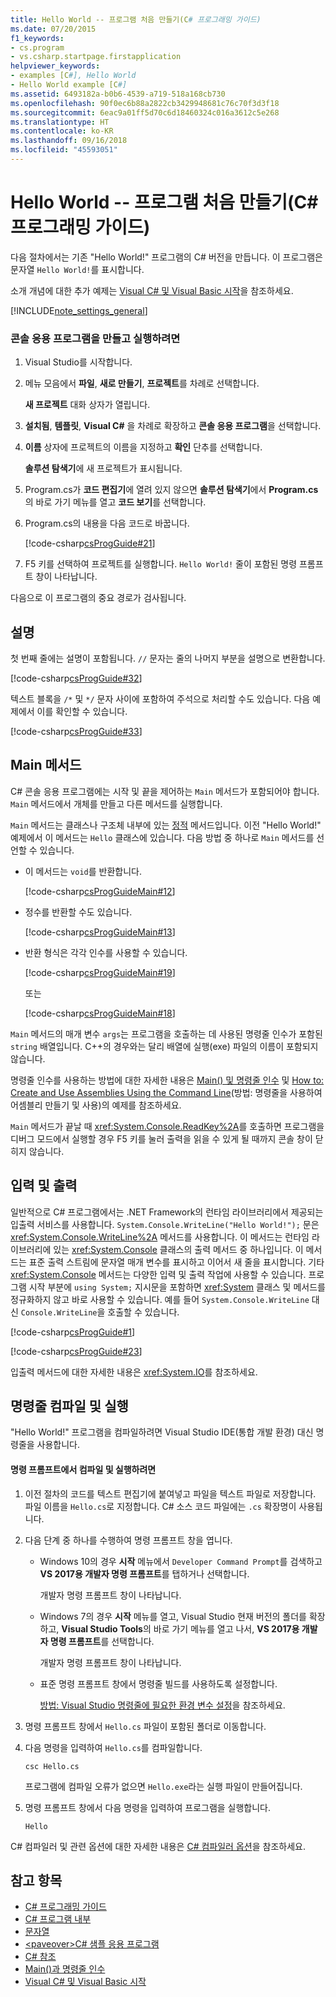 ```yaml
---
title: Hello World -- 프로그램 처음 만들기(C# 프로그래밍 가이드)
ms.date: 07/20/2015
f1_keywords:
- cs.program
- vs.csharp.startpage.firstapplication
helpviewer_keywords:
- examples [C#], Hello World
- Hello World example [C#]
ms.assetid: 6493182a-b0b6-4539-a719-518a168cb730
ms.openlocfilehash: 90f0ec6b88a2822cb3429948681c76c70f3d3f18
ms.sourcegitcommit: 6eac9a01ff5d70c6d18460324c016a3612c5e268
ms.translationtype: HT
ms.contentlocale: ko-KR
ms.lasthandoff: 09/16/2018
ms.locfileid: "45593051"
---
```

# <a name="hello-world----your-first-program-c-programming-guide"></a>Hello World -- 프로그램 처음 만들기(C# 프로그래밍 가이드)
다음 절차에서는 기존 "Hello World!" 프로그램의 C# 버전을 만듭니다. 이 프로그램은 문자열 `Hello World!`를 표시합니다.  
  
 소개 개념에 대한 추가 예제는 [Visual C# 및 Visual Basic 시작](/visualstudio/ide/getting-started-with-visual-csharp-and-visual-basic)을 참조하세요.  
  
[!INCLUDE[note_settings_general](~/includes/note-settings-general-md.md)]  
  
### <a name="to-create-and-run-a-console-application"></a>콘솔 응용 프로그램을 만들고 실행하려면  
  
1.  Visual Studio를 시작합니다.  
  
2.  메뉴 모음에서 **파일**, **새로 만들기**, **프로젝트**를 차례로 선택합니다.  
  
     **새 프로젝트** 대화 상자가 열립니다.  
  
3.  **설치됨**, **템플릿**, **Visual C#** 을 차례로 확장하고 **콘솔 응용 프로그램**을 선택합니다.  
  
4.  **이름** 상자에 프로젝트의 이름을 지정하고 **확인** 단추를 선택합니다.  
  
     **솔루션 탐색기**에 새 프로젝트가 표시됩니다.  
  
5.  Program.cs가 **코드 편집기**에 열려 있지 않으면 **솔루션 탐색기**에서 **Program.cs**의 바로 가기 메뉴를 열고 **코드 보기**를 선택합니다.  
  
6.  Program.cs의 내용을 다음 코드로 바꿉니다.  
  
     [!code-csharp[csProgGuide#21](../../../csharp/programming-guide/inside-a-program/codesnippet/CSharp/hello-world-your-first-program_1.cs)]  
  
7.  F5 키를 선택하여 프로젝트를 실행합니다. `Hello World!` 줄이 포함된 명령 프롬프트 창이 나타납니다.  
  
 다음으로 이 프로그램의 중요 경로가 검사됩니다.  
  
## <a name="comments"></a>설명  
 첫 번째 줄에는 설명이 포함됩니다. `//` 문자는 줄의 나머지 부분을 설명으로 변환합니다.  
  
 [!code-csharp[csProgGuide#32](../../../csharp/programming-guide/inside-a-program/codesnippet/CSharp/hello-world-your-first-program_2.cs)]  
  
 텍스트 블록을 `/*` 및 `*/` 문자 사이에 포함하여 주석으로 처리할 수도 있습니다. 다음 예제에서 이를 확인할 수 있습니다.  
  
 [!code-csharp[csProgGuide#33](../../../csharp/programming-guide/inside-a-program/codesnippet/CSharp/hello-world-your-first-program_3.cs)]  
  
## <a name="main-method"></a>Main 메서드  
 C# 콘솔 응용 프로그램에는 시작 및 끝을 제어하는 `Main` 메서드가 포함되어야 합니다. `Main` 메서드에서 개체를 만들고 다른 메서드를 실행합니다.  
  
 `Main` 메서드는 클래스나 구조체 내부에 있는 [정적](../../../csharp/language-reference/keywords/static.md) 메서드입니다. 이전 "Hello World!" 예제에서 이 메서드는 `Hello` 클래스에 있습니다. 다음 방법 중 하나로 `Main` 메서드를 선언할 수 있습니다.  
  
-   이 메서드는 `void`를 반환합니다.  
  
     [!code-csharp[csProgGuideMain#12](../../../csharp/programming-guide/inside-a-program/codesnippet/CSharp/hello-world-your-first-program_4.cs)]  
  
-   정수를 반환할 수도 있습니다.  
  
     [!code-csharp[csProgGuideMain#13](../../../csharp/programming-guide/inside-a-program/codesnippet/CSharp/hello-world-your-first-program_5.cs)]  
  
-   반환 형식은 각각 인수를 사용할 수 있습니다.  
  
     [!code-csharp[csProgGuideMain#19](../../../csharp/programming-guide/inside-a-program/codesnippet/CSharp/hello-world-your-first-program_6.cs)]  
  
     또는  
  
     [!code-csharp[csProgGuideMain#18](../../../csharp/programming-guide/inside-a-program/codesnippet/CSharp/hello-world-your-first-program_7.cs)]  
  
 `Main` 메서드의 매개 변수 `args`는 프로그램을 호출하는 데 사용된 명령줄 인수가 포함된 `string` 배열입니다. C++의 경우와는 달리 배열에 실행(exe) 파일의 이름이 포함되지 않습니다.  
  
 명령줄 인수를 사용하는 방법에 대한 자세한 내용은 [Main() 및 명령줄 인수](../../../csharp/programming-guide/main-and-command-args/index.md) 및 [How to: Create and Use Assemblies Using the Command Line](../../../csharp/programming-guide/concepts/assemblies-gac/how-to-create-and-use-assemblies-using-the-command-line.md)(방법: 명령줄을 사용하여 어셈블리 만들기 및 사용)의 예제를 참조하세요.  
  
 `Main` 메서드가 끝날 때 <xref:System.Console.ReadKey%2A>를 호출하면 프로그램을 디버그 모드에서 실행할 경우 F5 키를 눌러 출력을 읽을 수 있게 될 때까지 콘솔 창이 닫히지 않습니다.  
  
## <a name="input-and-output"></a>입력 및 출력  
 일반적으로 C# 프로그램에서는 .NET Framework의 런타임 라이브러리에서 제공되는 입출력 서비스를 사용합니다. `System.Console.WriteLine("Hello World!");` 문은 <xref:System.Console.WriteLine%2A> 메서드를 사용합니다. 이 메서드는 런타임 라이브러리에 있는 <xref:System.Console> 클래스의 출력 메서드 중 하나입니다. 이 메서드는 표준 출력 스트림에 문자열 매개 변수를 표시하고 이어서 새 줄을 표시합니다. 기타 <xref:System.Console> 메서드는 다양한 입력 및 출력 작업에 사용할 수 있습니다. 프로그램 시작 부분에 `using System;` 지시문을 포함하면 <xref:System> 클래스 및 메서드를 정규화하지 않고 바로 사용할 수 있습니다. 예를 들어 `System.Console.WriteLine` 대신 `Console.WriteLine`을 호출할 수 있습니다.  
  
 [!code-csharp[csProgGuide#1](../../../csharp/programming-guide/inside-a-program/codesnippet/CSharp/hello-world-your-first-program_8.cs)]  
  
 [!code-csharp[csProgGuide#23](../../../csharp/programming-guide/inside-a-program/codesnippet/CSharp/hello-world-your-first-program_9.cs)]  
  
 입출력 메서드에 대한 자세한 내용은 <xref:System.IO>를 참조하세요.  
  
## <a name="command-line-compilation-and-execution"></a>명령줄 컴파일 및 실행  
 "Hello World!" 프로그램을 컴파일하려면 Visual Studio IDE(통합 개발 환경) 대신 명령줄을 사용합니다.  
  
#### <a name="to-compile-and-run-from-a-command-prompt"></a>명령 프롬프트에서 컴파일 및 실행하려면  
  
1.  이전 절차의 코드를 텍스트 편집기에 붙여넣고 파일을 텍스트 파일로 저장합니다. 파일 이름을 `Hello.cs`로 지정합니다. C# 소스 코드 파일에는 `.cs` 확장명이 사용됩니다.  
  
2.  다음 단계 중 하나를 수행하여 명령 프롬프트 창을 엽니다.  
  
    -   Windows 10의 경우 **시작** 메뉴에서 `Developer Command Prompt`를 검색하고 **VS 2017용 개발자 명령 프롬프트**를 탭하거나 선택합니다.  
  
         개발자 명령 프롬프트 창이 나타납니다.  
  
    -   Windows 7의 경우 **시작** 메뉴를 열고, Visual Studio 현재 버전의 폴더를 확장하고, **Visual Studio Tools**의 바로 가기 메뉴를 열고 나서, **VS 2017용 개발자 명령 프롬프트**를 선택합니다.  
  
         개발자 명령 프롬프트 창이 나타납니다.  
  
    -   표준 명령 프롬프트 창에서 명령줄 빌드를 사용하도록 설정합니다.  
  
         [방법: Visual Studio 명령줄에 필요한 환경 변수 설정](../../../csharp/language-reference/compiler-options/how-to-set-environment-variables-for-the-visual-studio-command-line.md)을 참조하세요.  
  
3.  명령 프롬프트 창에서 `Hello.cs` 파일이 포함된 폴더로 이동합니다.  
  
4.  다음 명령을 입력하여 `Hello.cs`를 컴파일합니다.  
  
     `csc Hello.cs`  
  
     프로그램에 컴파일 오류가 없으면 `Hello.exe`라는 실행 파일이 만들어집니다.  
  
5.  명령 프롬프트 창에서 다음 명령을 입력하여 프로그램을 실행합니다.  
  
     `Hello`  
  
 C# 컴파일러 및 관련 옵션에 대한 자세한 내용은 [C# 컴파일러 옵션](../../../csharp/language-reference/compiler-options/index.md)을 참조하세요.
  
## <a name="see-also"></a>참고 항목

- [C# 프로그래밍 가이드](../../../csharp/programming-guide/index.md)  
- [C# 프로그램 내부](../../../csharp/programming-guide/inside-a-program/index.md)  
- [문자열](../../../csharp/programming-guide/strings/index.md)  
- [\<paveover>C# 샘플 응용 프로그램](https://msdn.microsoft.com/library/9a9d7aaa-51d3-4224-b564-95409b0f3e15)  
- [C# 참조](../../../csharp/language-reference/index.md)  
- [Main()과 명령줄 인수](../../../csharp/programming-guide/main-and-command-args/index.md)  
- [Visual C# 및 Visual Basic 시작](/visualstudio/ide/getting-started-with-visual-csharp-and-visual-basic)

